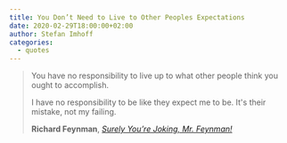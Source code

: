 ```yaml
---
title: You Don’t Need to Live to Other Peoples Expectations
date: 2020-02-29T18:00:00+02:00
author: Stefan Imhoff
categories:
  - quotes
---
```


> You have no responsibility to live up to what other people think you ought to accomplish.
>
> I have no responsibility to be like they expect me to be. It's their mistake, not my failing.
>
> **Richard Feynman**, _[Surely You’re Joking, Mr. Feynman!](http://www.amazon.de/gp/product/0393355624?ie=UTF8&tag=stefanimhoffde-21&linkCode=as2&camp=1638&creative=6742&creativeASIN=0393355624)_
